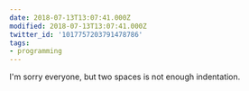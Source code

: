 ```yaml
---
date: 2018-07-13T13:07:41.000Z
modified: 2018-07-13T13:07:41.000Z
twitter_id: '1017757203791478786'
tags:
- programming
---
```


  I'm sorry everyone, but two spaces is not enough indentation.
